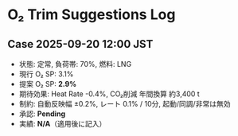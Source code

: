 # O₂ Trim Suggestions Log

## Case 2025-09-20 12:00 JST
- 状態: 定常, 負荷帯: 70%, 燃料: LNG
- 現行 O₂ SP: 3.1%
- 提案 O₂ SP: **2.9%**
- 期待効果: Heat Rate -0.4%, CO₂削減 年間換算 約3,400 t
- 制約: 自動反映幅 ±0.2%, レート 0.1% / 10分, 起動/同調/非常は無効
- 承認: __Pending__
- 実績: __N/A__（適用後に記入）

